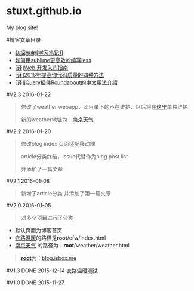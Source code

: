 # stuxt.github.io
My blog site!

#博客文章目录

* [初探gulp[学习笔记1]](https://github.com/stuxt/stuxt.github.io/issues/9)
* [如何用sublime更高效的编写less](https://github.com/stuxt/stuxt.github.io/issues/8)
* [[译]Web 开发入门指南](https://github.com/stuxt/stuxt.github.io/issues/5)
* [[译]2016年提高你代码质量的四种方法](https://github.com/stuxt/stuxt.github.io/issues/4)
* [[译]jQuery插件Roundabout的中文用法介绍](https://github.com/stuxt/stuxt.github.io/issues/3)

#V2.3
2016-01-22

> 修改了weather webapp，此目录下的不在维护，以后将在[这里](https://github.com/stuxt/Weather)单独维护
>
> 新的weather地址为：[南京天气](http://stuxt.github.io/Weather/)


#V2.2
2016-01-20
> 修改blog index 页面适配移动端
>
> article分类终结，issue代替作为blog post list
>
> 并添加了一篇文章

#V2.1
2016-01-08
>新增了article分类
>并添加了第一篇文章


#V2.0
2016-01-05
>对多个项目进行了分类

* 默认页面为博客首页
* [衣路温暖](http://blog.isbox.me/cfw/index.html)的路径是**root**/cfw/index.html
* [南京天气](http://blog.isbox.me/weather/weather.html) 的路径为：**root**/weather/weather.html

>[**root**](http://blog.isbox.me)为：[blog.isbox.me](http://blog.isbox.me)

#V1.3 DONE
 2015-12-14
衣路温暖测试

#V1.0 DONE
 2015-11-27
